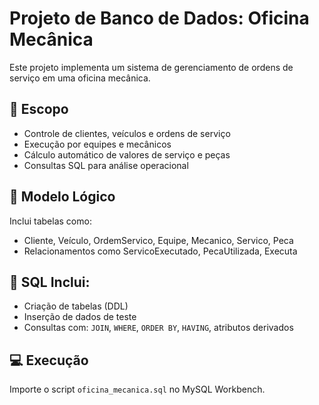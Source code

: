# Projeto de Banco de Dados: Oficina Mecânica

Este projeto implementa um sistema de gerenciamento de ordens de serviço em uma oficina mecânica.

## 🔧 Escopo
- Controle de clientes, veículos e ordens de serviço
- Execução por equipes e mecânicos
- Cálculo automático de valores de serviço e peças
- Consultas SQL para análise operacional

## 🧱 Modelo Lógico
Inclui tabelas como:
- Cliente, Veículo, OrdemServico, Equipe, Mecanico, Servico, Peca
- Relacionamentos como ServicoExecutado, PecaUtilizada, Executa

## 📄 SQL Inclui:
- Criação de tabelas (DDL)
- Inserção de dados de teste
- Consultas com: `JOIN`, `WHERE`, `ORDER BY`, `HAVING`, atributos derivados

## 💻 Execução
Importe o script `oficina_mecanica.sql` no MySQL Workbench.

